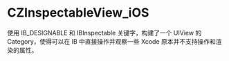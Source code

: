 # CZInspectableView_iOS
使用 IB_DESIGNABLE 和 IBInspectable 关键字，构建了一个 UIView 的 Category，使得可以在 IB 中直接操作并观察一些 Xcode 原本并不支持操作和渲染的属性。

